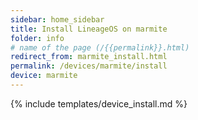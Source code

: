 ```yaml
---
sidebar: home_sidebar
title: Install LineageOS on marmite
folder: info
# name of the page (/{{permalink}}.html)
redirect_from: marmite_install.html
permalink: /devices/marmite/install
device: marmite
---
```

{% include templates/device_install.md %}
